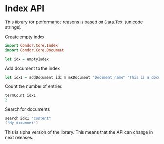 # Index API

This library for performance reasons is based on Data.Text (unicode strings).

Create empty index

```Haskell
import Condor.Core.Index
import Condor.Core.Document

let idx = emptyIndex
```


Add document to the index

```Haskell
let idx1 = addDocument idx $ mkDocument "Document name" "This is a document content."
```


Count the number of entries

```Haskell
termCount idx1
2
```


Search for documents

```Haskell
search idx1 "content"
["My document"]
```


This is alpha version of the library. This means that the API can change in next releases.
